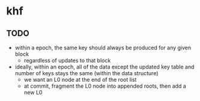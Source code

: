 # khf

## TODO

- within a epoch, the same key should always be produced for any given block
    - regardless of updates to that block
- ideally, within an epoch, all of the data except the updated key table and
  number of keys stays the same (within the data structure)
    - we want an L0 node at the end of the root list
    - at commit, fragment the L0 node into appended roots, then add a new L0
